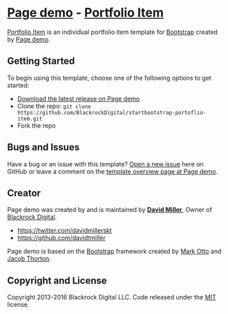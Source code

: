 # [Page demo](http://startbootstrap.com/) - [Portfolio Item](http://startbootstrap.com/template-overviews/portfolio-item/)

[Portfolio Item](http://startbootstrap.com/template-overviews/portfolio-item/) is an individual portfolio item template for [Bootstrap](http://getbootstrap.com/) created by [Page demo](http://startbootstrap.com/).

## Getting Started

To begin using this template, choose one of the following options to get started:
* [Download the latest release on Page demo](http://startbootstrap.com/template-overviews/portoflio-item/)
* Clone the repo: `git clone https://github.com/BlackrockDigital/startbootstrap-portoflio-item.git`
* Fork the repo

## Bugs and Issues

Have a bug or an issue with this template? [Open a new issue](https://github.com/BlackrockDigital/startbootstrap-portoflio-item/issues) here on GitHub or leave a comment on the [template overview page at Page demo](http://startbootstrap.com/template-overviews/portoflio-item/).

## Creator

Page demo was created by and is maintained by **[David Miller](http://davidmiller.io/)**, Owner of [Blackrock Digital](http://blackrockdigital.io/).

* https://twitter.com/davidmillerskt
* https://github.com/davidtmiller

Page demo is based on the [Bootstrap](http://getbootstrap.com/) framework created by [Mark Otto](https://twitter.com/mdo) and [Jacob Thorton](https://twitter.com/fat).

## Copyright and License

Copyright 2013-2016 Blackrock Digital LLC. Code released under the [MIT](https://github.com/BlackrockDigital/startbootstrap-portoflio-item/blob/gh-pages/LICENSE) license.
